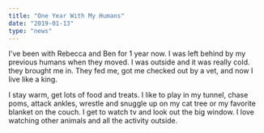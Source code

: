 ```yaml
---
title: "One Year With My Humans"
date: "2019-01-13"
type: "news"
---
```


I've been with Rebecca and Ben for 1 year now. I was left behind by my previous humans when they moved. I was outside and it was really cold. they brought me in. They fed me, got me checked out by a vet, and now I live like a king. 

I stay warm, get lots of food and treats. I like to play in my tunnel, chase poms, attack ankles, wrestle and snuggle up on my cat tree or my favorite blanket on the couch. I get to watch tv and look out the big window. I love watching other animals and all the activity outside.